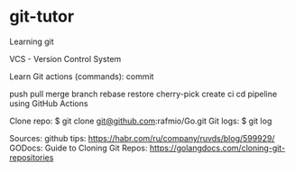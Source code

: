 # git-tutor
Learning git

VCS - Version Control System

Learn Git actions (commands):
commit

push
pull
merge
branch
rebase
restore
cherry-pick
create ci cd pipeline using GitHub Actions

Clone repo:
$ git clone git@github.com:rafmio/Go.git
Git logs:
$ git log

Sources:
github tips: https://habr.com/ru/company/ruvds/blog/599929/
GODocs: Guide to Cloning Git Repos: https://golangdocs.com/cloning-git-repositories
